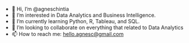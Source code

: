 - 👋 Hi, I’m @agneschintia
- 👀 I’m interested in Data Analytics and Business Intelligence.
- 🌱 I’m currently learning Python, R, Tableau, and SQL.
- 💞️ I’m looking to collaborate on everything that related to Data Analytics
- 📫 How to reach me: hello.agnesc@gmail.com

<!---
agneschintia/agneschintia is a ✨ special ✨ repository because its `README.md` (this file) appears on your GitHub profile.
You can click the Preview link to take a look at your changes.
--->

